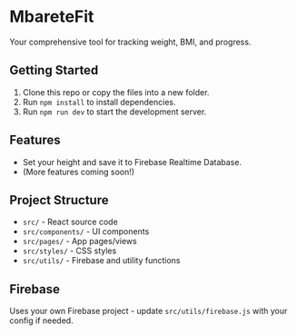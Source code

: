 # MbareteFit

Your comprehensive tool for tracking weight, BMI, and progress.

## Getting Started

1. Clone this repo or copy the files into a new folder.
2. Run `npm install` to install dependencies.
3. Run `npm run dev` to start the development server.

## Features

- Set your height and save it to Firebase Realtime Database.
- (More features coming soon!)

## Project Structure

- `src/` - React source code
- `src/components/` - UI components
- `src/pages/` - App pages/views
- `src/styles/` - CSS styles
- `src/utils/` - Firebase and utility functions

## Firebase

Uses your own Firebase project - update `src/utils/firebase.js` with your config if needed.

